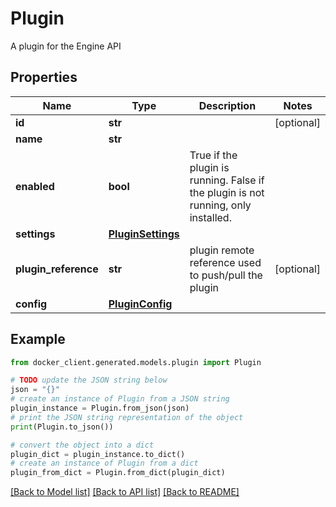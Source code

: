 # Plugin

A plugin for the Engine API

## Properties

Name | Type | Description | Notes
------------ | ------------- | ------------- | -------------
**id** | **str** |  | [optional] 
**name** | **str** |  | 
**enabled** | **bool** | True if the plugin is running. False if the plugin is not running, only installed. | 
**settings** | [**PluginSettings**](PluginSettings.md) |  | 
**plugin_reference** | **str** | plugin remote reference used to push/pull the plugin | [optional] 
**config** | [**PluginConfig**](PluginConfig.md) |  | 

## Example

```python
from docker_client.generated.models.plugin import Plugin

# TODO update the JSON string below
json = "{}"
# create an instance of Plugin from a JSON string
plugin_instance = Plugin.from_json(json)
# print the JSON string representation of the object
print(Plugin.to_json())

# convert the object into a dict
plugin_dict = plugin_instance.to_dict()
# create an instance of Plugin from a dict
plugin_from_dict = Plugin.from_dict(plugin_dict)
```
[[Back to Model list]](../README.md#documentation-for-models) [[Back to API list]](../README.md#documentation-for-api-endpoints) [[Back to README]](../README.md)


